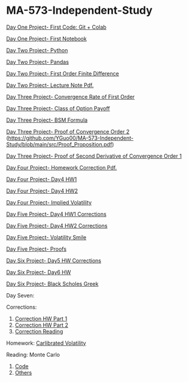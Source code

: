 # MA-573-Independent-Study
[Day One Project- First Code: Git + Colab](https://github.com/YGuo00/MA-573-Independent-Study/blob/main/src/first_code.ipynb)

[Day One Project- First Notebook](https://github.com/YGuo00/MA-573-Independent-Study/blob/main/src/first_notebook_v01.ipynb)

[Day Two Project- Python](https://github.com/YGuo00/MA-573-Independent-Study/blob/main/src/preview_1.ipynb)

[Day Two Project- Pandas](https://github.com/YGuo00/MA-573-Independent-Study/blob/main/src/preview_2.ipynb)

[Day Two Project- First Order Finite Difference](https://github.com/YGuo00/MA-573-Independent-Study/blob/main/src/preview_3.ipynb)

[Day Two Project- Lecture Note Pdf.](https://github.com/YGuo00/MA-573-Independent-Study/blob/main/src/MA%20573%20Note%20for%20Lecture%20Note%203.pdf)

[Day Three Project- Convergence Rate of First Order](https://github.com/YGuo00/MA-573-Independent-Study/blob/main/src/convergence_rate_of_first_order.ipynb)

[Day Three Project- Class of Option Payoff](https://github.com/YGuo00/MA-573-Independent-Study/blob/main/src/class_of_optional_payoff.ipynb)

[Day Three Project- BSM Formula](https://github.com/YGuo00/MA-573-Independent-Study/blob/main/src/Black_Scholes_formula.ipynb)

[Day Three Project- Proof of Convergence Order 2](https://github.com/YGuo00/MA-573-Independent-Study/blob/main/src/proof_of_convergence_order_2.ipynb)
(https://github.com/YGuo00/MA-573-Independent-Study/blob/main/src/Proof_Proposition.pdf)

[Day Three Project- Proof of Second Derivative of Convergence Order 1](https://github.com/YGuo00/MA-573-Independent-Study/blob/main/src/proof_of_2_derivative_problem.ipynb)

[Day Four Project- Homework Correction Pdf.](https://github.com/YGuo00/MA-573-Independent-Study/blob/main/src/2-2-22%20%E4%B8%8B%E5%8D%8810:51%20Microsoft%20Lens.pdf)

[Day Four Project- Day4 HW1](https://github.com/YGuo00/MA-573-Independent-Study/blob/main/src/day4_hw1.ipynb)

[Day Four Project- Day4 HW2](https://github.com/YGuo00/MA-573-Independent-Study/blob/main/src/day4_hw2.ipynb)

[Day Four Project- Implied Volatility](https://github.com/YGuo00/MA-573-Independent-Study/blob/main/src/implied_volatility.ipynb)

[Day Five Project- Day4 HW1 Corrections](https://github.com/YGuo00/MA-573-Independent-Study/blob/main/src/day4_hw1_correction.ipynb)

[Day Five Project- Day4 HW2 Corrections](https://github.com/YGuo00/MA-573-Independent-Study/blob/main/src/day4_hw2_redo.ipynb)

[Day Five Project- Volatility Smile](https://github.com/YGuo00/MA-573-Independent-Study/blob/main/src/volatility_smile.ipynb)

[Day Five Project- Proofs](https://github.com/YGuo00/MA-573-Independent-Study/blob/main/src/MA%20573%20Proofs.pdf)

[Day Six Project- Day5 HW Corrections](https://github.com/YGuo00/MA-573-Independent-Study/blob/main/src/MA%20573%20HW%20Correction%203-3.pdf)

[Day Six Project- Day6 HW](https://github.com/YGuo00/MA-573-Independent-Study/blob/main/src/3-2-22%20%E4%B8%8B%E5%8D%887:18%20Microsoft%20Lens.pdf)

[Day Six Project- Black Scholes Greek](https://github.com/YGuo00/MA-573-Independent-Study/blob/main/src/black_scholes_model_greek.ipynb)

Day Seven:

Corrections:
1. [Correction HW Part 1](https://github.com/YGuo00/MA-573-Independent-Study/blob/main/src/MA%20573%20Correction%203-17-2022.pdf)
2. [Correction HW Part 2](https://github.com/YGuo00/MA-573-Independent-Study/blob/main/src/MA_573_hw_correction_3_17_2022.ipynb)
3. [Correction Reading](https://github.com/YGuo00/MA-573-Independent-Study/blob/main/src/black_scholes_model_greek.ipynb)

Homework: [Carlibrated Volatility](https://github.com/YGuo00/MA-573-Independent-Study/blob/main/src/hw_3_17_2022.ipynb)

Reading: Monte Carlo
1. [Code](https://github.com/YGuo00/MA-573-Independent-Study/blob/main/src/Monte_Carlo.ipynb)
2. [Others](https://github.com/YGuo00/MA-573-Independent-Study/blob/main/src/MA%20573%20Reading%203-17-2022.pdf)
